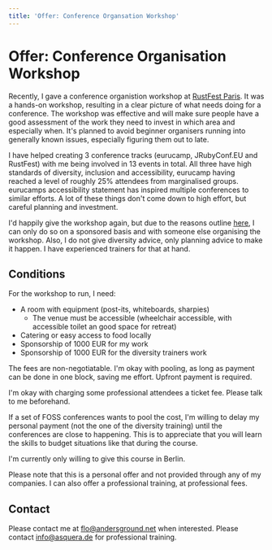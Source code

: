 ```yaml
---
title: 'Offer: Conference Organsation Workshop'
---
```


# Offer: Conference Organisation Workshop

Recently, I gave a conference organistion workshop at [RustFest Paris](https://twitter.com/Argorak/status/1001029123899260928). It was a hands-on workshop, resulting in a clear picture of what needs doing for a conference. The workshop was effective and will make sure people have a good assessment of the work they need to invest in which area and especially when. It's planned to avoid beginner organisers running into generally known issues, especially figuring them out to late.

I have helped creating 3 conference tracks (eurucamp, JRubyConf.EU and RustFest) with me being involved in 13 events in total. All three have high standards of diversity, inclusion and accessibility, eurucamp having reached a level of roughly 25% attendees from marginalised groups. eurucamps accessibility statement has inspired multiple conferences to similar efforts. A lot of these things don't come down to high effort, but careful planning and investment.

I'd happily give the workshop again, but due to the reasons outline [here](/sustainability), I can only do so on a sponsored basis and with someone else organising the workshop. Also, I do not give diversity advice, only planning advice to make it happen. I have experienced trainers for that at hand.


## Conditions

For the workshop to run, I need:
* A room with equipment (post-its, whiteboards, sharpies)
  - The venue must be accessible (wheelchair accessible, with accessible toilet an good space for retreat)
* Catering or easy access to food locally
* Sponsorship of 1000 EUR for my work
* Sponsorship of 1000 EUR for the diversity trainers work

The fees are non-negotiatable. I'm okay with pooling, as long as payment can be done in one block, saving me effort. Upfront payment is required.

I'm okay with charging some professional attendees a ticket fee. Please talk to me beforehand.

If a set of FOSS conferences wants to pool the cost, I'm willing to delay my personal payment (not the one of the diversity training) until the conferences are close to happening. This is to appreciate that you will learn the skills to budget situations like that during the course.

I'm currently only willing to give this course in Berlin.

Please note that this is a personal offer and not provided through any of my companies. I can also offer a professional training, at professional fees.

## Contact

Please contact me at [flo@andersground.net](mailto:flo@andersground.net) when interested.
Please contact [info@asquera.de](mailto:info@asquera.de) for professional training.

